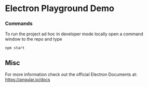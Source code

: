 # Electron Playground Demo


### Commands

To run the project ad hoc in developer mode locally open a command window to the repo and type

```
npm start
```


## Misc
For more information check out the official Electron Documents at:
https://angular.io/docs
